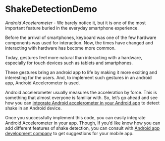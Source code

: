 # ShakeDetectionDemo

*Android Accelerometer* - We barely notice it, but it is one of the most important feature buried in the everyday smartphone experience.

Before the arrival of smartphones, keyboard was one of the few hardware components was used for interaction. Now, the times have changed and interacting with hardware has become more common.

Today, gestures feel more natural than interacting with a hardware, especially for touch devices such as tablets and smartphones.

These gestures bring an android app to life by making it more exciting and interesting for the users. And, to implement such gestures in an android app, Android Accelerometer is used.

Android accelerometer usually measures the acceleration by force. This is something that almost everyone is familiar with. So, let’s go ahead and see how you can [integrate Android accelerometer in your Android app](https://www.spaceotechnologies.com/integrate-android-accelerometer-detect-shake/) to detect shake in an Android device.

Once you successfully implement this code, you can easily integrate Android Accelerometer in your app. Though, If you’d like know how you can add different features of shake detection, you can consult with [Android app development company](https://www.spaceotechnologies.com/android-app-development/) to get suggestions for your mobile app.
